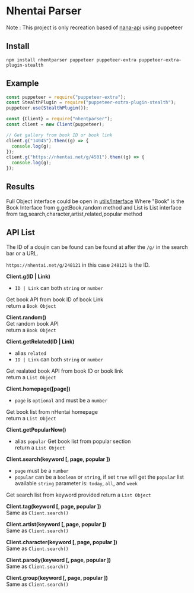 # Nhentai Parser

Note : This project is only recreation based of [nana-api](https://github.com/nikkozu/nana-api) using puppeteer


## Install

```
npm install nhentparser puppeteer puppeteer-extra puppeteer-extra-plugin-stealth
```

## Example

```js
const puppeteer = require("puppeteer-extra");
const StealthPlugin = require("puppeteer-extra-plugin-stealth");
puppeteer.use(StealthPlugin());

const {Client} = require("nhentparser");
const client = new Client(puppeteer);

// Get gallery from book ID or book link
client.g("14045").then((g) => {
  console.log(g);
});
client.g("https://nhentai.net/g/4501").then((g) => {
  console.log(g);
});
```

## Results

Full Object interface could be open in [utils/Interface](https://github.com/MoonLGH/nHentParser/blob/main/src/utils/interfaces.ts)
Where "Book" is the Book Interface from g,getBook,random method
and List is List interface from tag,search,character,artist,related,popular method

## API List

The ID of a doujin can be found can be found at after the `/g/` in the search bar or a URL.

`https://nhentai.net/g/248121` in this case `248121` is the ID.

**Client.g(ID | Link)**

- `ID | Link` can both `string` or `number`

Get book API from book ID of book Link  
return a `Book Object`

**Client.random()**  
Get random book API  
return a `Book Object`

**Client.getRelated(ID | Link)**
- alias `related` 
- `ID | Link` can both `string` or `number`

Get realated book API from book ID or book link  
return a `List Object`

**Client.homepage([page])**
- `page` is `optional` and must be a `number`

Get book list from nHentai homepage  
return a `List Object`

**Client.getPopularNow()**  
- alias `popular` 
Get book list from popular section  
return a `List Object`

**Client.search(keyword [, page, popular ])**

- `page` must be a `number`
- `popular` can be a `boolean` or `string`, if set `true` will get the `popular` list
available `string` parameter is: `today`, `all`, and `week`

Get search list from keyword provided
return a `List Object`

**Client.tag(keyword [, page, popular ])**  
Same as `Client.search()`

**Client.artist(keyword [, page, popular ])**  
Same as `Client.search()`

**Client.character(keyword [, page, popular ])**  
Same as `Client.search()`

**Client.parody(keyword [, page, popular ])**  
Same as `Client.search()`

**Client.group(keyword [, page, popular ])**  
Same as `Client.search()`